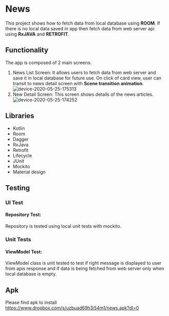 # News
This project shows how to fetch data from local database using **ROOM**. If there is no local data saved in app then fetch data from web server api using **RxJAVA** and **RETROFIT**.

## Functionality
The app is composed of 2 main screens:
1. News List Screen: It allows users to fetch data from web server and save it in local database for future use. On click of card view, user can transit to news detail screen with **Scene transition animation**. 
![device-2020-05-25-175313](https://user-images.githubusercontent.com/11437902/82812539-d7318180-9eb0-11ea-9b54-65b15ae7e32a.png)
2. New Detail Screen: This screen shows details of the news articles.
![device-2020-05-25-174252](https://user-images.githubusercontent.com/11437902/82812568-e7496100-9eb0-11ea-992a-8d83d9e416ba.png)

## Libraries
* Kotlin
* Room
* Dagger
* RxJava
* Retrofit
* Lifecycle
* JUnit
* Mockito
* Material design 

## Testing
### UI Test
#### Repository Test: 
Repository is tested using local unit tests with mockito.
### Unit Tests
#### ViewModel Test: 
ViewModel class is unit tested to test if right message is displayed to user from apis response and if data is being fetched from web server only when local database is empty.

## Apk
Please find apk to install https://www.dropbox.com/s/uzbuad69h3i54m1/news.apk?dl=0
